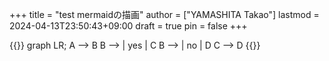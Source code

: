 +++
title = "test mermaidの描画"
author = ["YAMASHITA Takao"]
lastmod = 2024-04-13T23:50:43+09:00
draft = true
pin = false
+++

{{<mermaid>}}
graph LR;
  A --> B
  B --> | yes | C
  B --> | no  | D
  C --> D
{{</mermaid>}}
